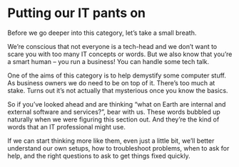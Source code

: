 
# Putting our IT pants on

Before we go deeper into this category, let’s take a small breath.

We’re conscious that not everyone is a tech-head and we don’t want to scare you with too many IT concepts or words. But we also know that you’re a smart human – you run a business! You can handle some tech talk.

One of the aims of this category is to help demystify some computer stuff. As business owners we do need to be on top of it. There’s too much at stake. Turns out it’s not actually that mysterious once you know the basics.

So if you’ve looked ahead and are thinking “what on Earth are internal and external software and services?”, bear with us. These words bubbled up naturally when we were figuring this section out. And they’re the kind of words that an IT professional might use.

If we can start thinking more like them, even just a little bit, we’ll better understand our own setups, how to troubleshoot problems, when to ask for help, and the right questions to ask to get things fixed quickly.
